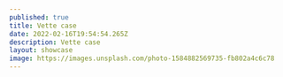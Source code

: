 ```yaml
---
published: true
title: Vette case
date: 2022-02-16T19:54:54.265Z
description: Vette case
layout: showcase
image: https://images.unsplash.com/photo-1584882569735-fb802a4c6c78
---
```

